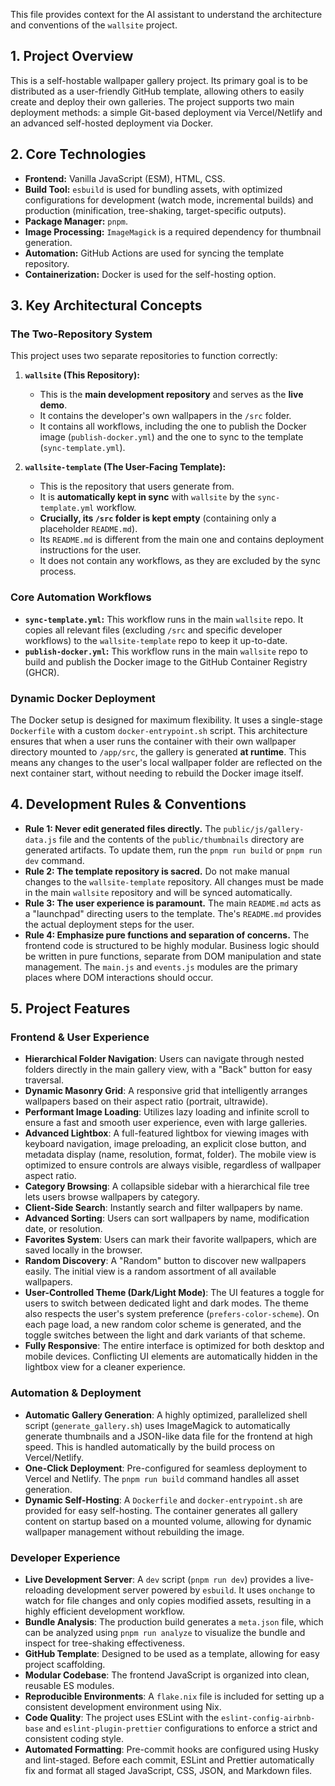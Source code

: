 This file provides context for the AI assistant to understand the architecture and conventions of the `wallsite` project.

## 1. Project Overview

This is a self-hostable wallpaper gallery project. Its primary goal is to be distributed as a user-friendly GitHub template, allowing others to easily create and deploy their own galleries. The project supports two main deployment methods: a simple Git-based deployment via Vercel/Netlify and an advanced self-hosted deployment via Docker.

## 2. Core Technologies

- **Frontend:** Vanilla JavaScript (ESM), HTML, CSS.
- **Build Tool:** `esbuild` is used for bundling assets, with optimized configurations for development (watch mode, incremental builds) and production (minification, tree-shaking, target-specific outputs).
- **Package Manager:** `pnpm`.
- **Image Processing:** `ImageMagick` is a required dependency for thumbnail generation.
- **Automation:** GitHub Actions are used for syncing the template repository.
- **Containerization:** Docker is used for the self-hosting option.

## 3. Key Architectural Concepts

### The Two-Repository System

This project uses two separate repositories to function correctly:

1.  **`wallsite` (This Repository):**
    - This is the **main development repository** and serves as the **live demo**.
    - It contains the developer's own wallpapers in the `/src` folder.
    - It contains all workflows, including the one to publish the Docker image (`publish-docker.yml`) and the one to sync to the template (`sync-template.yml`).

2.  **`wallsite-template` (The User-Facing Template):**
    - This is the repository that users generate from.
    - It is **automatically kept in sync** with `wallsite` by the `sync-template.yml` workflow.
    - **Crucially, its `/src` folder is kept empty** (containing only a placeholder `README.md`).
    - Its `README.md` is different from the main one and contains deployment instructions for the user.
    - It does not contain any workflows, as they are excluded by the sync process.

### Core Automation Workflows

- **`sync-template.yml`:** This workflow runs in the main `wallsite` repo. It copies all relevant files (excluding `/src` and specific developer workflows) to the `wallsite-template` repo to keep it up-to-date.
- **`publish-docker.yml`:** This workflow runs in the main `wallsite` repo to build and publish the Docker image to the GitHub Container Registry (GHCR).

### Dynamic Docker Deployment

The Docker setup is designed for maximum flexibility. It uses a single-stage `Dockerfile` with a custom `docker-entrypoint.sh` script. This architecture ensures that when a user runs the container with their own wallpaper directory mounted to `/app/src`, the gallery is generated **at runtime**. This means any changes to the user's local wallpaper folder are reflected on the next container start, without needing to rebuild the Docker image itself.

## 4. Development Rules & Conventions

- **Rule 1: Never edit generated files directly.** The `public/js/gallery-data.js` file and the contents of the `public/thumbnails` directory are generated artifacts. To update them, run the `pnpm run build` or `pnpm run dev` command.
- **Rule 2: The template repository is sacred.** Do not make manual changes to the `wallsite-template` repository. All changes must be made in the main `wallsite` repository and will be synced automatically.
- **Rule 3: The user experience is paramount.** The main `README.md` acts as a "launchpad" directing users to the template. The's `README.md` provides the actual deployment steps for the user.
- **Rule 4: Emphasize pure functions and separation of concerns.** The frontend code is structured to be highly modular. Business logic should be written in pure functions, separate from DOM manipulation and state management. The `main.js` and `events.js` modules are the primary places where DOM interactions should occur.

## 5. Project Features

### Frontend & User Experience

- **Hierarchical Folder Navigation**: Users can navigate through nested folders directly in the main gallery view, with a "Back" button for easy traversal.
- **Dynamic Masonry Grid**: A responsive grid that intelligently arranges wallpapers based on their aspect ratio (portrait, ultrawide).
- **Performant Image Loading**: Utilizes lazy loading and infinite scroll to ensure a fast and smooth user experience, even with large galleries.
- **Advanced Lightbox**: A full-featured lightbox for viewing images with keyboard navigation, image preloading, an explicit close button, and metadata display (name, resolution, format, folder). The mobile view is optimized to ensure controls are always visible, regardless of wallpaper aspect ratio.
- **Category Browsing**: A collapsible sidebar with a hierarchical file tree lets users browse wallpapers by category.
- **Client-Side Search**: Instantly search and filter wallpapers by name.
- **Advanced Sorting**: Users can sort wallpapers by name, modification date, or resolution.
- **Favorites System**: Users can mark their favorite wallpapers, which are saved locally in the browser.
- **Random Discovery**: A "Random" button to discover new wallpapers easily. The initial view is a random assortment of all available wallpapers.
- **User-Controlled Theme (Dark/Light Mode)**: The UI features a toggle for users to switch between dedicated light and dark modes. The theme also respects the user's system preference (`prefers-color-scheme`). On each page load, a new random color scheme is generated, and the toggle switches between the light and dark variants of that scheme.
- **Fully Responsive**: The entire interface is optimized for both desktop and mobile devices. Conflicting UI elements are automatically hidden in the lightbox view for a cleaner experience.

### Automation & Deployment

- **Automatic Gallery Generation**: A highly optimized, parallelized shell script (`generate_gallery.sh`) uses ImageMagick to automatically generate thumbnails and a JSON-like data file for the frontend at high speed. This is handled automatically by the build process on Vercel/Netlify.
- **One-Click Deployment**: Pre-configured for seamless deployment to Vercel and Netlify. The `pnpm run build` command handles all asset generation.
- **Dynamic Self-Hosting**: A `Dockerfile` and `docker-entrypoint.sh` are provided for easy self-hosting. The container generates all gallery content on startup based on a mounted volume, allowing for dynamic wallpaper management without rebuilding the image.

### Developer Experience

- **Live Development Server**: A `dev` script (`pnpm run dev`) provides a live-reloading development server powered by `esbuild`. It uses `onchange` to watch for file changes and only copies modified assets, resulting in a highly efficient development workflow.
- **Bundle Analysis**: The production build generates a `meta.json` file, which can be analyzed using `pnpm run analyze` to visualize the bundle and inspect for tree-shaking effectiveness.
- **GitHub Template**: Designed to be used as a template, allowing for easy project scaffolding.
- **Modular Codebase**: The frontend JavaScript is organized into clean, reusable ES modules.
- **Reproducible Environments**: A `flake.nix` file is included for setting up a consistent development environment using Nix.
- **Code Quality**: The project uses ESLint with the `eslint-config-airbnb-base` and `eslint-plugin-prettier` configurations to enforce a strict and consistent coding style.
- **Automated Formatting**: Pre-commit hooks are configured using Husky and lint-staged. Before each commit, ESLint and Prettier automatically fix and format all staged JavaScript, CSS, JSON, and Markdown files.
